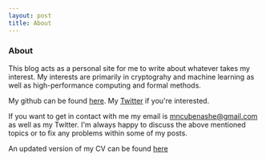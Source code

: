 ```yaml
---
layout: post
title: About
---
```


### About
This blog acts as a personal site for me to write about whatever takes my interest. My interests are primarily in cryptograhy and machine learning as well as high-performance computing and formal methods.

My github can be found [here](github.com/nashpotato). My [Twitter](https://twitter.com/nashepotato) if you're interested.  

If you want to get in contact with me my email is [mncubenashe@gmail.com](mailto:mncubenashe@gmail.com) as well as my Twitter. I'm always happy to discuss the above mentioned topics or to fix any problems within some of my posts.

An updated version of my CV can be found [here](https://drive.google.com/file/d/1QIzoq3e6aKBv1O7GbSWtPJO4phk-1c6g/view?usp=sharing)


